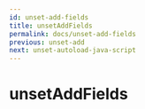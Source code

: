 ```yaml
---
id: unset-add-fields
title: unsetAddFields
permalink: docs/unset-add-fields
previous: unset-add
next: unset-autoload-java-script
---
```


# unsetAddFields

